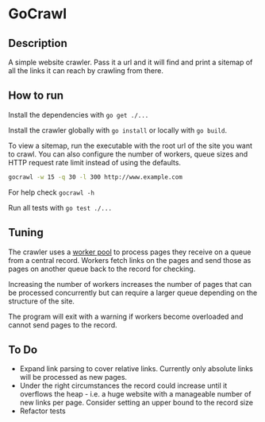 GoCrawl
=====


Description
----

A simple website crawler. Pass it a url and it will find and print a sitemap of all the links it can reach by crawling from there.

How to run
----

Install the dependencies with ```go get ./...```

Install the crawler globally with ```go install``` or locally with ```go build```. 

To view a sitemap, run the executable with the root url of the site you want to crawl. You can also configure the number of workers, queue sizes and HTTP request rate limit instead of using the defaults.

```bash
gocrawl -w 15 -q 30 -l 300 http://www.example.com
```

For help check ```gocrawl -h```

Run all tests with ```go test ./...```

Tuning
----

The crawler uses a [worker pool](https://gobyexample.com/worker-pools) to process pages they receive on a queue from a central record. Workers fetch links on the pages and send those as pages on another queue back to the record for checking. 

Increasing the number of workers increases the number of pages that can be processed concurrently but can require a larger queue depending on the structure of the site.

The program will exit with a warning if workers become overloaded and cannot send pages to the record.


To Do
---

- Expand link parsing to cover relative links. Currently only absolute links will be processed as new pages.
- Under the right circumstances the record could increase until it overflows the heap - i.e. a huge website with a manageable number of new links per page. Consider setting an upper bound to the record size
- Refactor tests